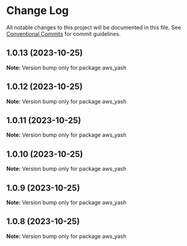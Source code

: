 # Change Log

All notable changes to this project will be documented in this file.
See [Conventional Commits](https://conventionalcommits.org) for commit guidelines.

## 1.0.13 (2023-10-25)

**Note:** Version bump only for package aws_yash





## 1.0.12 (2023-10-25)

**Note:** Version bump only for package aws_yash





## 1.0.11 (2023-10-25)

**Note:** Version bump only for package aws_yash





## 1.0.10 (2023-10-25)

**Note:** Version bump only for package aws_yash





## 1.0.9 (2023-10-25)

**Note:** Version bump only for package aws_yash





## 1.0.8 (2023-10-25)

**Note:** Version bump only for package aws_yash
